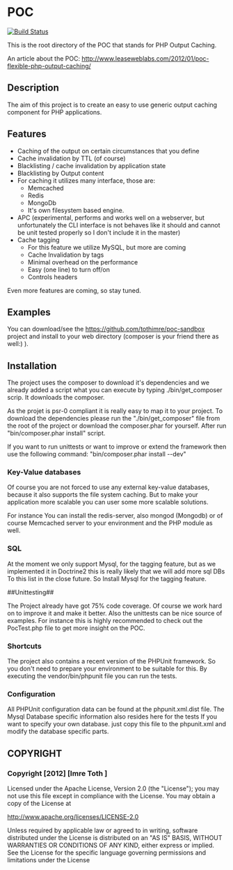 # POC

[![Build Status](https://secure.travis-ci.org/tothimre/poc.png?branch=master)](http://travis-ci.org/tothimre/poc)

This is the root directory of the
POC that stands for PHP Output Caching.

An article about the 
    POC: http://www.leaseweblabs.com/2012/01/poc-flexible-php-output-caching/

## Description

The aim of this project is to create an easy to use generic output caching 
component for  PHP applications.

## Features

 * Caching of the output on certain circumstances that you define
 * Cache invalidation by TTL (of course)
 * Blacklisting / cache invalidation by application state
 * Blacklisting by Output content
 * For caching it utilizes many interface, those are:
   * Memcached
   * Redis
   * MongoDb
   * It's own filesystem based engine.
 * APC (experimental, performs and works well on a webserver, but unfortunately 
   the CLI interface is not behaves like it should and cannot be unit tested 
   properly so I don't include it in the master)
 * Cache tagging
    * For this feature we utilize MySQL, but more are coming
    * Cache Invalidation by tags
    * Minimal overhead on the performance
    * Easy (one line) to turn off/on
    * Controls headers

Even more features are coming, so stay tuned.

## Examples ##
You can download/see the https://github.com/tothimre/poc-sandbox project and
install to your web directory (composer is your friend there as well:) ).

## Installation ##

The project uses the composer to download it's dependencies and we already added 
a script what you can execute by typing ./bin/get_composer scrip. It downloads 
the composer.

As the projet is psr-0 compliant it is really easy to map it to your project. 
To download the dependencies please run the "./bin/get_composer" file from the 
root of the project or download the composer.phar for yourself.
After run "bin/composer.phar install" script.

If you want to run unittests or want to improve or extend the framework then
use the following command:
"bin/composer.phar install --dev"

### Key-Value databases

Of course you are not forced to use any external key-value databases,
because it also supports the file system caching. But to make your application 
more scalable you can user some more scalable solutions.

For instance You can install the redis-server, also  mongod (Mongodb) or 
of course Memcached server to your environment and the PHP module as well.

### SQL ###

At the moment we only support Mysql, for the tagging feature, but as we 
implemented it in Doctrine2 this is really likely that we will add more sql DBs
To this list in the close future.
So Install Mysql for the tagging feature.

##Unittesting##

The Project already have got 75% code coverage. Of course we work hard on to 
improve it and make it better. Also the unittests can be nice source of examples.
For instance this is highly recommended to check out the PocTest.php file to get
more insight on the POC.

### Shortcuts ###

The project also contains a recent version of the PHPUnit framework. So you 
don't need to prepare your environment to be suitable for this. By executing the
vendor/bin/phpunit file you can run the tests.

### Configuration ###

All PHPUnit configuration data can be found at the phpunit.xml.dist file. 
The Mysql Database specific information also resides here for the tests If you 
want to specify your own database. just copy this file to the phpunit.xml 
and modify the database specific parts.


## COPYRIGHT ##

### Copyright [2012] [Imre Toth <tothimre at gmail>] ###

Licensed under the Apache License, Version 2.0 (the "License");
you may not use this file except in compliance with the License.
You may obtain a copy of the License at

 http://www.apache.org/licenses/LICENSE-2.0

Unless required by applicable law or agreed to in writing, software
distributed under the License is distributed on an "AS IS" BASIS,
WITHOUT WARRANTIES OR CONDITIONS OF ANY KIND, either express or implied.
See the License for the specific language governing permissions and
limitations under the License
